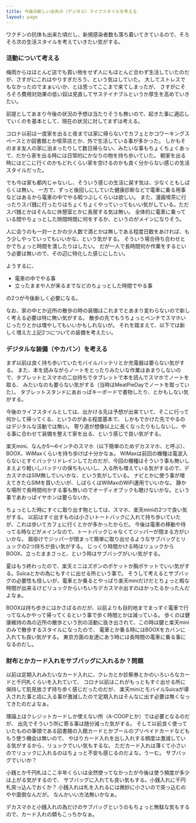 ```yaml
---
title: 今後の新しい出先の（デジタル）ライフスタイルを考える
layout: page
---
```

ワクチンの抗体も出来た頃だし、新規感染者数も落ち着いてきているので、そろそろ次の生活スタイルを考えていきたい気がする。

### 活動について考える

梅雨からはほとんど店でも買い物をせず人にもほとんど合わず生活していたのだが、さすがにこれはやりすぎだろう、という気はしていた。
大してストレスでもなかったのでまぁいいか、とは思ってここまで来てしまったが、
さすがにそろそろ費用対効果の低い奴は見直してサステイナブルというか厚生を高めていきたい。

前提としてあまり今後の状況の予想は当たりそうも無いので、起きた事に適応していくのを基本として、現在の状況に対してまずは考える。

コロナ以前は一度家を出ると夜までは家に帰らないでカフェとかコワーキングスペースとか図書館とか喫茶店とか、外で生活している事が多かった。
しかもそのまま友人の家に泊まったりして数日帰らない、みたいな事もちょくちょくあって、だから家を出る時には日常的にかなりの物を持ち歩いていた。
朝家を出る時にはどこに行くのかもどれくらい家を空けるのかも良く分からない感じの生活スタイルだった。

でも今は家も都内じゃないし、そういう感じの生活に戻す気は、少なくともしばらくは無い。
一方で、ずっと後回しにしていた健康診断などで電車に乗る用事などはあるから電車の中でやる暇つぶしくらいは欲しい。
また、漫画喫茶に行ったりスパ銭に行ったりはちょくちょくやっていってもいい気がしている。ただスパ銭とかはそんなに休憩室とかに長居する気は無い。
全体的に電車に乗っている間やちょっとした隙間時間に何をするか、というのがメインになりそう。

人に会うのも一対一とかの少人数で酒とかは無しである程度日数をあければ、もう少しやっていってもいいかな、という気がする。
そういう場合待ち合わせとかでちょっと時間を潰したりはしたい。
だが一人で長時間何か作業をするという必要は無いので、その辺に特化した感じにしたい。

ようするに、

- 電車の中でやる事
- 立ったままや人が来るまでなどのちょっとした時間でやる事

の2つが今後新しく必要になる。

なお、家の中とか近所の散歩の時の装備はこれまでとあまり変わらないので新しく考える必要は特に無い気がする。
散歩の先でもうちょっとベンチでスマホいじったりとかは増やしてもいいかもしれないが。
それを踏まえて、以下では新しく増えた上記2つについての装備を考えたい。

### デジタルな装備（やカバン）を考える

まず以前は良く持ち歩いていたモバイルバッテリとか充電器は要らない気がする。
また、本を読みながらノートをとったりみたいな作業はあまりしないので、タブレットとスマホの二台持ちでタブレットで本を読んでスマホでノートを取る、
みたいなのも要らない気がする（当時はMeatPieDayでノートを取っていた）。
タブレットスタンドにあおっぱキーボードで書物したり、とかもしない気がする。

今後のライフスタイルとしては、出かける先は予想が出来ていて、そこに行って何かして帰ってくる、というのがある程度基本で、
しかもでかけた先でやるのはデジタルな活動では無い。
寄り道が想像以上に長くなったりもしないし、やる事に合わせて装備を整えて家を出る、という感じで良い気がする。

楽天mini、なんか5〜6インチのスマホ（以下簡単のためデカスマホ、と呼ぶ）、BOOX、WiMaxくらいを持ち歩けば十分かなぁ。
WiMaxは前回の機種は電波入らないとすぐバッテリドレインしてたのだが、今回の機種はそういう事も無いしまえより軽いしバッテリの保ちもいいし、入る所も増えている気がするので、デカスマホはSIM無しでいいかな、という気がしている。
ナビとかに使う事が増えてきたらSIMを買いたいが、しばらくはWiMaxのWiFi運用でいいかな。
静かな場所で長時間何かする事も無いのでオーディオブックも聴けないかな。という事であおっぱイヤホンは要らないか。

ちょっとした時にすぐに取り出す物としては、スマホ、楽天miniの2つで良い気がする。
以前はすぐ出すものは小さいトートバックに入れて持ち歩いていたが、これは歩いてカフェに行くとかが多かったからだ。
今後は電車の移動や待ってる時などがメインなので、トートバックじゃなくてジッパーが閉まる方がいいかな。
肩掛けでジッパーが閉まって簡単に取り出せるようなサブバッグとリュックの2つ持ちが良い気がする。
じっくり時間かける時はリュックからBOOX、立ったままさっと、という時はサブバッグがいい気がする。

夏はもう終わったので、楽天ミニはズボンのポケットか胸ポケットでいい気がする。Suicaとかの為にもすぐに出せる所という事で。
そうして考えるとサブバッグの必要性も怪しいが、電車とか乗るとやっぱり楽天miniだけだとちょっと暇な時間が出来るけどリュックからいちいちデカスマホ出すのはかったるかったんだよなぁ。

BOOXは持ち歩きにはかさばるのだが、以前よりも目的地までまっすぐ電車で行ってなんかやって帰ってくるという事で歩く時間とかは減っている。
歩くのは健康維持の為の近所の散歩という別の活動に抜き出されて、この時は鍵と楽天miniのみで散歩するスタイルになったので、
電車とか乗る時にはBOOXをカバンに入れても良い気がする。
東京方面の友達にあう時には長時間の電車に乗る事になるのだし。

### 財布とかカード入れをサブバッグに入れるか？問題

以前は定期入れみたいなカード入れに、クレカとか診察券とかのいろいろなカードと千円札くらいを入れていて、
コロナ以前はこれがもっともすぐ出せる所に保持して肌見放さず持ち歩く感じだったのだが、
楽天miniとモバイルSuicaが導入された事と店に入る事が激減したので定期入れはそんなに出す必要は無くなってきたのだよなぁ。

理論上はクレジットカードしか使えない所（A-COOPとか）では必要となるのだが、
出先でそういう所に寄る事は随分減った気がする。
そして以前良く使っていたものの筆頭である図書館の入館カードとかプールのプリペイドカードなどももう使う機会は無いので、
やはりカード入れを出し入れする頻度は激減している気がするから、リュックでいい気もするな。
ただカード入れは薄くて小さいのでリュックに入れるのはちょっと不安も感じるのだよな。うーむ。
サブバッグでいいか？

小銭とか千円札はここ半年くらいは全然使ってなかったが今後は使う頻度が多少は上がる気がするので、
サブバッグに入れても良い気もする。小銭入れに千円札突っ込んでおくか？
小銭入れは札を入れるには微妙に小さいので突っ込むのやや面倒なんだが。
なんかいい方法無いかなぁ。

デカスマホと小銭入れの為だけのサブバッグというのもちょっと無駄な気もするので、カード入れの類もこっちかなぁ。
